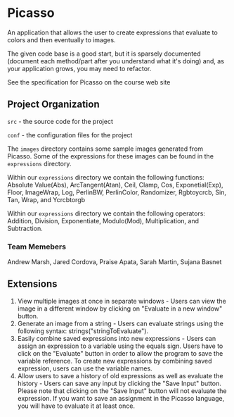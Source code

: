 # Picasso

An application that allows the user to create expressions that
evaluate to colors and then eventually to images.

The given code base is a good start, but it is sparsely documented
(document each method/part after you understand what it's doing) and,
as your application grows, you may need to refactor.

See the specification for Picasso on the course web site

## Project Organization

`src` - the source code for the project

`conf` - the configuration files for the project

The `images` directory contains some sample images generated from Picasso.  Some of the expressions for these images can be found in the `expressions` directory.

Within our `expressions` directory we contain the following functions: Absolute Value(Abs), ArcTangent(Atan), Ceil, Clamp, Cos, Exponetial(Exp), Floor, ImageWrap, Log, PerlinBW, PerlinColor, Randomizer, Rgbtoycrcb, Sin, Tan, Wrap, and Ycrcbtorgb

Within our `expressions` directory we contain the following operators: Addition, Division, Exponentiate, Modulo(Mod), Multiplication, and Subtraction.

### Team Memebers
Andrew Marsh,
Jared Cordova,
Praise Apata,
Sarah Martin,
Sujana Basnet


## Extensions

1. View multiple images at once in separate windows - Users can view the image in a different window by clicking on "Evaluate in a new window" button. 
2. Generate an image from a string - Users can evaluate strings using the following syntax: strings("stringToEvaluate").
3. Easily combine saved expressions into new expressions - Users can assign an expression to a variable using the equals sign. Users have to click on the "Evaluate" button in order to allow the program to save the variable reference. To create new expressions by combining saved expression, users can use the variable names.
4. Allow users to save a history of old expressions as well as evaluate the history - Users can save any input by clicking the "Save Input" button. Please note that clicking on the "Save Input" button will not evaluate the expression. If you want to save an assignment in the Picasso language, you will have to evaluate it at least once. 
